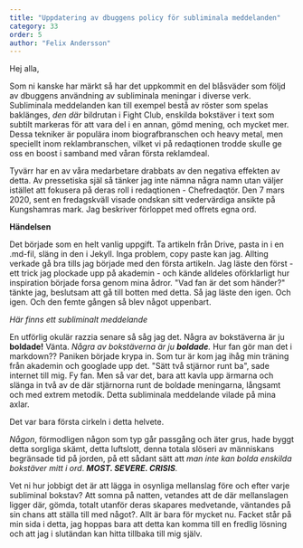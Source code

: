```yaml
---
title: "Uppdatering av dbuggens policy för subliminala meddelanden"
category: 33
order: 5
author: "Felix Andersson"
---
```


Hej alla,

Som ni kanske har märkt så har det uppkommit en del blåsväder som följd av dbuggens användning av subliminala meningar i diverse verk. Subliminala meddelanden kan till exempel bestå av röster som spelas baklänges, *den där* bildrutan i Fight Club, enskilda bokstäver i text som subtilt markeras för att vara del i en annan, gömd mening, och mycket mer. Dessa tekniker är populära inom biografbranschen och heavy metal, men speciellt inom reklambranschen, vilket vi på redaqtionen trodde skulle ge oss en boost i samband med våran första reklamdeal.

Tyvärr har en av våra medarbetare drabbats av den negativa effekten av detta. Av pressetiska själ så tänker jag inte nämna några namn utan väljer istället att fokusera på deras roll i redaqtionen - Chefredaqtör. Den 7 mars 2020, sent en fredagskväll visade ondskan sitt vedervärdiga ansikte på Kungshamras mark. Jag beskriver förloppet med offrets egna ord.

**Händelsen**

Det började som en helt vanlig uppgift. Ta artikeln från Drive, pasta in i en .md-fil, släng in den i Jekyll. Inga problem, copy paste kan jag. Allting verkade gå bra tills jag började med den första artikeln. Jag läste den först - ett trick jag plockade upp på akademin - och kände alldeles oförklarligt hur inspiration började forsa genom mina ådror. "Vad fan är det som händer?" tänkte jag, beslutsam att gå till botten med detta. Så jag läste den igen. Och igen. Och den femte gången så blev något uppenbart.

*Här finns ett subliminalt meddelande*

En utförlig okulär razzia senare så såg jag det. Några av bokstäverna är ju **boldade!** Vänta. *Några av bokstäverna är ju __boldade__.* Hur fan gör man det i markdown?? Paniken började krypa in. Som tur är kom jag ihåg min träning från akademin och googlade upp det. "Sätt två stjärnor runt ba", sade internet till mig. Fy fan. Men så var det, bara att kavla upp ärmarna och slänga in två av de där stjärnorna runt de boldade meningarna, långsamt och med extrem metodik. Detta subliminala meddelande vilade på mina axlar.

Det var bara första cirkeln i detta helvete.

*Någon*, förmodligen någon som typ går passgång och äter grus, hade byggt detta sorgliga skämt, detta luftslott, denna totala slöseri av människans begränsade tid på jorden, på ett sådant sätt att *man inte kan bolda enskilda bokstäver mitt i ord*. _**MOST. SEVERE. CRISIS**._

Vet ni hur jobbigt det är att lägga in osynliga mellanslag före och efter varje subliminal bokstav? Att somna på natten, vetandes att de där mellanslagen ligger där, gömda, totalt utanför deras skapares medvetande, väntandes på sin chans att ställa till med något?. Allt är bara för mycket nu. Facket står på min sida i detta, jag hoppas bara att detta kan komma till en fredlig lösning och att jag i slutändan kan hitta tillbaka till mig själv.